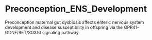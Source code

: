 # Preconception_ENS_Development
Preconception maternal gut dysbiosis affects enteric nervous system development and disease susceptibility in offspring via the GPR41–GDNF/RET/SOX10 signaling pathway
